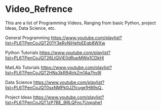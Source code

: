 # Video_Refrence
This are a list of Programming Videos, Ranging from basic Python, project Ideas, Data Science, etc.

General Programming
https://www.youtube.com/playlist?list=PL6TPenCoJQT201Y3eRvNiHefpEEgb8WXw

Python Tutorials
https://www.youtube.com/playlist?list=PL6TPenCoJQT26LtQVjE0dRupMWq1CDkHl

MatLAb Tutorials
https://www.youtube.com/playlist?list=PL6TPenCoJQT2HNs3kR94trkZm1Aa7hv9l

Data Science
https://www.youtube.com/playlist?list=PL6TPenCoJQT0sxNMPk0JZfcuge1H89sQ_

Project Ideas
https://www.youtube.com/playlist?list=PL6TPenCoJQT1zP7BE_BRLQFnc7Uopshe1
